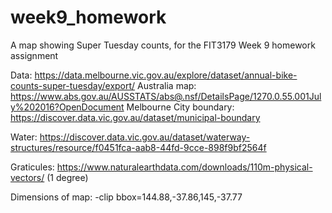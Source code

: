 # week9_homework
A map showing Super Tuesday counts, for the FIT3179 Week 9 homework assignment

Data: https://data.melbourne.vic.gov.au/explore/dataset/annual-bike-counts-super-tuesday/export/ 
Australia map: https://www.abs.gov.au/AUSSTATS/abs@.nsf/DetailsPage/1270.0.55.001July%202016?OpenDocument 
Melbourne City boundary: https://discover.data.vic.gov.au/dataset/municipal-boundary 

Water: https://discover.data.vic.gov.au/dataset/waterway-structures/resource/f0451fca-aab8-44fd-9cce-898f9bf2564f 

Graticules: https://www.naturalearthdata.com/downloads/110m-physical-vectors/ (1 degree)


Dimensions of map: 
-clip bbox=144.88,-37.86,145,-37.77
